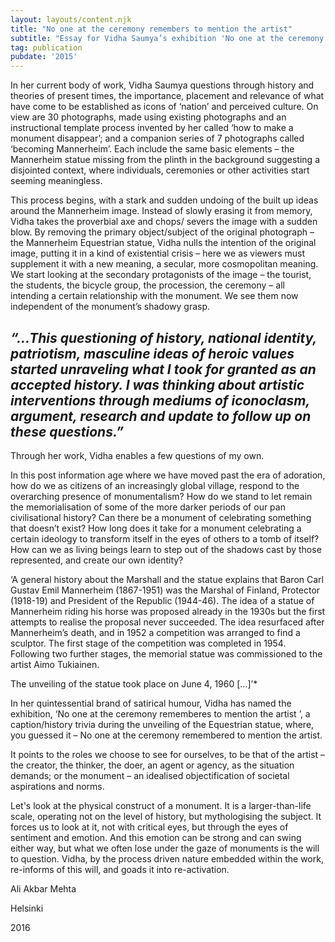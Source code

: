 ```yaml
---
layout: layouts/content.njk
title: "No one at the ceremony remembers to mention the artist"
subtitle: "Essay for Vidha Saumya’s exhibition 'No one at the ceremony remembers to mention the artist', Third Space, 2015"
tag: publication
pubdate: '2015'
---
```


In her current body of work, Vidha Saumya questions through history and theories of present times, the importance, placement and relevance of what have come to be established as icons of ‘nation’ and perceived culture. On view are 30 photographs, made using existing photographs and an instructional template process invented by her called ‘how to make a monument disappear’; and a companion series of 7 photographs called ‘becoming Mannerheim’. Each include the same basic elements – the Mannerheim statue missing from the plinth in the background suggesting a disjointed context, where individuals, ceremonies or other activities start seeming meaningless.

This process begins, with a stark and sudden undoing of the built up ideas around the Mannerheim image. Instead of slowly erasing it from memory, Vidha takes the proverbial axe and chops/ severs the image with a sudden blow. By removing the primary object/subject of the original photograph – the Mannerheim Equestrian statue, Vidha nulls the intention of the original image, putting it in a kind of existential crisis – here we as viewers must supplement it with a new meaning, a secular, more cosmopolitan meaning. We start looking at the secondary protagonists of the image – the tourist, the students, the bicycle group, the procession, the ceremony – all intending a certain relationship with the monument. We see them now independent of the monument’s shadowy grasp.

## _“…This questioning of history, national identity, patriotism, masculine ideas of heroic values started unraveling what I took for granted as an accepted history. I was thinking about artistic interventions through mediums of iconoclasm, argument, research and update to follow up on these questions.”_

Through her work, Vidha enables a few questions of my own.

In this post information age where we have moved past the era of adoration, how do we as citizens of an increasingly global village, respond to the overarching presence of monumentalism? How do we stand to let remain the memorialisation of some of the more darker periods of our pan civilisational history? Can there be a monument of celebrating something that doesn’t exist? How long does it take for a monument celebrating a certain ideology to transform itself in the eyes of others to a tomb of itself? How can we as living beings learn to step out of the shadows cast by those represented, and create our own identity?

‘A general history about the Marshall and the statue explains that Baron Carl Gustav Emil Mannerheim (1867-1951) was the Marshal of Finland, Protector (1918-19) and President of the Republic (1944-46). The idea of a statue of Mannerheim riding his horse was proposed already in the 1930s but the first attempts to realise the proposal never succeeded. The idea resurfaced after Mannerheim’s death, and in 1952 a competition was arranged to find a sculptor. The first stage of the competition was completed in 1954. Following two further stages, the memorial statue was commissioned to the artist Aimo Tukiainen.

The unveiling of the statue took place on June 4, 1960 \[…]’*

In her quintessential brand of satirical humour, Vidha has named the exhibition, ‘No one at the ceremony rememberes to mention the artist ’, a caption/history trivia during the unveiling of the Equestrian statue, where, you guessed it – No one at the ceremony remembered to mention the artist.

It points to the roles we choose to see for ourselves, to be that of the artist – the creator, the thinker, the doer, an agent or agency, as the situation demands; or the monument – an idealised objectification of societal aspirations and norms.

Let's look at the physical construct of a monument. It is a larger-than-life scale, operating not on the level of history, but mythologising the subject. It forces us to look at it, not with critical eyes, but through the eyes of sentiment and emotion. And this emotion can be strong and can swing either way, but what we often lose under the gaze of monuments is the will to question. Vidha, by the process driven nature embedded within the work, re-informs of this will, and goads it into re-activation.



Ali Akbar Mehta

Helsinki

2016

